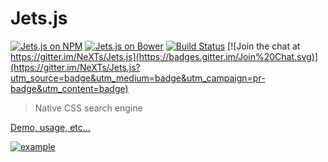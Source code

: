 # Jets.js
[![Jets.js on NPM](https://img.shields.io/npm/v/jets.svg)](https://www.npmjs.com/package/jets) 
[![Jets.js on Bower](https://img.shields.io/bower/v/jets.svg)](http://bower.io/search/?q=jets)
[![Build Status](https://api.travis-ci.org/NeXTs/Jets.js.svg)](https://travis-ci.org/NeXTs/Jets.js)
[![Join the chat at https://gitter.im/NeXTs/Jets.js](https://badges.gitter.im/Join%20Chat.svg)](https://gitter.im/NeXTs/Jets.js?utm_source=badge&utm_medium=badge&utm_campaign=pr-badge&utm_content=badge)

> Native CSS search engine

[Demo, usage, etc…](http://nexts.github.io/Jets.js/)

[![example](http://nexts.github.io/Jets.js/img/demo_hover.gif)](http://nexts.github.io/Jets.js/)